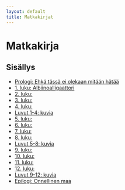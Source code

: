```yaml
---
layout: default
title: Matkakirjat
---
```


# Matkakirja

## Sisällys

<ul>
    <li><a href='/kotisivu/matkakirjoja/matkakirja/prologi'>Prologi: Ehkä tässä ei olekaan mitään hätää</a></li>
    <li><a href='/kotisivu/matkakirjoja/matkakirja/1_luku'>1. luku: Albiinoalligaattori</a></li>
    <li><a href='/kotisivu/matkakirjoja/matkakirja/2_luku'>2. luku:</a></li>
    <li><a href='/kotisivu/matkakirjoja/matkakirja/3_luku'>3. luku:</a></li>
    <li><a href='/kotisivu/matkakirjoja/matkakirja/4_luku'>4. luku:</a></li>
    <li><a href='/kotisivu/matkakirjoja/matkakirja/I_kuvat'>Luvut 1-4: kuvia</a></li>
    <li><a href='/kotisivu/matkakirjoja/matkakirja/5_luku'>5. luku:</a></li>
    <li><a href='/kotisivu/matkakirjoja/matkakirja/6_luku'>6. luku:</a></li>
    <li><a href='/kotisivu/matkakirjoja/matkakirja/7_luku'>7. luku:</a></li>
    <li><a href='/kotisivu/matkakirjoja/matkakirja/8_luku'>8. luku:</a></li>
    <li><a href='/kotisivu/matkakirjoja/matkakirja/II_kuvat'>Luvut 5-8: kuvia</a></li>
    <li><a href='/kotisivu/matkakirjoja/matkakirja/9_luku'>9. luku:</a></li>
    <li><a href='/kotisivu/matkakirjoja/matkakirja/10_luku'>10. luku:</a></li>
    <li><a href='/kotisivu/matkakirjoja/matkakirja/11_luku'>11. luku:</a></li>
    <li><a href='/kotisivu/matkakirjoja/matkakirja/12_luku'>12. luku:</a></li>
    <li><a href='/kotisivu/matkakirjoja/matkakirja/III_kuvat'>Luvut 9-12: kuvia</a></li>
    <li><a href='/kotisivu/matkakirjoja/matkakirja/epilogi'>Epilogi: Onnellinen maa</a></li>
</ul>